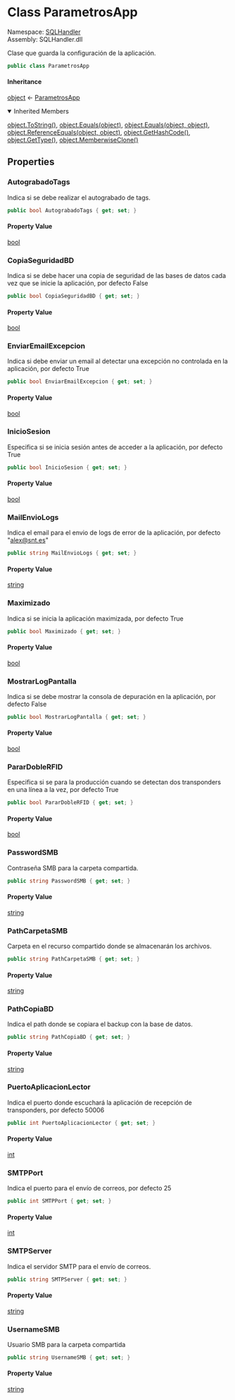 # <a id="SQLHandler_ParametrosApp"></a> Class ParametrosApp

Namespace: [SQLHandler](SQLHandler.md)  
Assembly: SQLHandler.dll  

Clase que guarda la configuración de la aplicación.

```csharp
public class ParametrosApp
```

#### Inheritance

[object](https://learn.microsoft.com/dotnet/api/system.object) ← 
[ParametrosApp](SQLHandler.ParametrosApp.md)

<details open>
  <summary> Inherited Members </summary>

[object.ToString\(\)](https://learn.microsoft.com/dotnet/api/system.object.tostring), 
[object.Equals\(object\)](https://learn.microsoft.com/dotnet/api/system.object.equals\#system\-object\-equals\(system\-object\)), 
[object.Equals\(object, object\)](https://learn.microsoft.com/dotnet/api/system.object.equals\#system\-object\-equals\(system\-object\-system\-object\)), 
[object.ReferenceEquals\(object, object\)](https://learn.microsoft.com/dotnet/api/system.object.referenceequals), 
[object.GetHashCode\(\)](https://learn.microsoft.com/dotnet/api/system.object.gethashcode), 
[object.GetType\(\)](https://learn.microsoft.com/dotnet/api/system.object.gettype), 
[object.MemberwiseClone\(\)](https://learn.microsoft.com/dotnet/api/system.object.memberwiseclone)
</details>

## Properties

### <a id="SQLHandler_ParametrosApp_AutograbadoTags"></a> AutograbadoTags

Indica si se debe realizar el autograbado de tags.

```csharp
public bool AutograbadoTags { get; set; }
```

#### Property Value

 [bool](https://learn.microsoft.com/dotnet/api/system.boolean)

### <a id="SQLHandler_ParametrosApp_CopiaSeguridadBD"></a> CopiaSeguridadBD

Indica si se debe hacer una copia de seguridad de las bases de datos cada vez que se inicie la aplicación, por defecto False

```csharp
public bool CopiaSeguridadBD { get; set; }
```

#### Property Value

 [bool](https://learn.microsoft.com/dotnet/api/system.boolean)

### <a id="SQLHandler_ParametrosApp_EnviarEmailExcepcion"></a> EnviarEmailExcepcion

Indica si debe enviar un email al detectar una excepción no controlada en la aplicación, por defecto True

```csharp
public bool EnviarEmailExcepcion { get; set; }
```

#### Property Value

 [bool](https://learn.microsoft.com/dotnet/api/system.boolean)

### <a id="SQLHandler_ParametrosApp_InicioSesion"></a> InicioSesion

Especifica si se inicia sesión antes de acceder a la aplicación, por defecto True

```csharp
public bool InicioSesion { get; set; }
```

#### Property Value

 [bool](https://learn.microsoft.com/dotnet/api/system.boolean)

### <a id="SQLHandler_ParametrosApp_MailEnvioLogs"></a> MailEnvioLogs

Indica el email para el envio de logs de error de la aplicación, por defecto "alex@snt.es"

```csharp
public string MailEnvioLogs { get; set; }
```

#### Property Value

 [string](https://learn.microsoft.com/dotnet/api/system.string)

### <a id="SQLHandler_ParametrosApp_Maximizado"></a> Maximizado

Indica si se inicia la aplicación maximizada, por defecto True

```csharp
public bool Maximizado { get; set; }
```

#### Property Value

 [bool](https://learn.microsoft.com/dotnet/api/system.boolean)

### <a id="SQLHandler_ParametrosApp_MostrarLogPantalla"></a> MostrarLogPantalla

Indica si se debe mostrar la consola de depuración en la aplicación, por defecto False

```csharp
public bool MostrarLogPantalla { get; set; }
```

#### Property Value

 [bool](https://learn.microsoft.com/dotnet/api/system.boolean)

### <a id="SQLHandler_ParametrosApp_PararDobleRFID"></a> PararDobleRFID

Especifica si se para la producción cuando se detectan dos transponders en una línea a la vez, por defecto True

```csharp
public bool PararDobleRFID { get; set; }
```

#### Property Value

 [bool](https://learn.microsoft.com/dotnet/api/system.boolean)

### <a id="SQLHandler_ParametrosApp_PasswordSMB"></a> PasswordSMB

Contraseña SMB para la carpeta compartida.

```csharp
public string PasswordSMB { get; set; }
```

#### Property Value

 [string](https://learn.microsoft.com/dotnet/api/system.string)

### <a id="SQLHandler_ParametrosApp_PathCarpetaSMB"></a> PathCarpetaSMB

Carpeta en el recurso compartido donde se almacenarán los archivos.

```csharp
public string PathCarpetaSMB { get; set; }
```

#### Property Value

 [string](https://learn.microsoft.com/dotnet/api/system.string)

### <a id="SQLHandler_ParametrosApp_PathCopiaBD"></a> PathCopiaBD

Indica el path donde se copiara el backup con la base de datos.

```csharp
public string PathCopiaBD { get; set; }
```

#### Property Value

 [string](https://learn.microsoft.com/dotnet/api/system.string)

### <a id="SQLHandler_ParametrosApp_PuertoAplicacionLector"></a> PuertoAplicacionLector

Indica el puerto donde escuchará la aplicación de recepción de transponders, por defecto 50006

```csharp
public int PuertoAplicacionLector { get; set; }
```

#### Property Value

 [int](https://learn.microsoft.com/dotnet/api/system.int32)

### <a id="SQLHandler_ParametrosApp_SMTPPort"></a> SMTPPort

Indica el puerto para el envío de correos, por defecto 25

```csharp
public int SMTPPort { get; set; }
```

#### Property Value

 [int](https://learn.microsoft.com/dotnet/api/system.int32)

### <a id="SQLHandler_ParametrosApp_SMTPServer"></a> SMTPServer

Indica el servidor SMTP para el envío de correos.

```csharp
public string SMTPServer { get; set; }
```

#### Property Value

 [string](https://learn.microsoft.com/dotnet/api/system.string)

### <a id="SQLHandler_ParametrosApp_UsernameSMB"></a> UsernameSMB

Usuario SMB para la carpeta compartida

```csharp
public string UsernameSMB { get; set; }
```

#### Property Value

 [string](https://learn.microsoft.com/dotnet/api/system.string)

